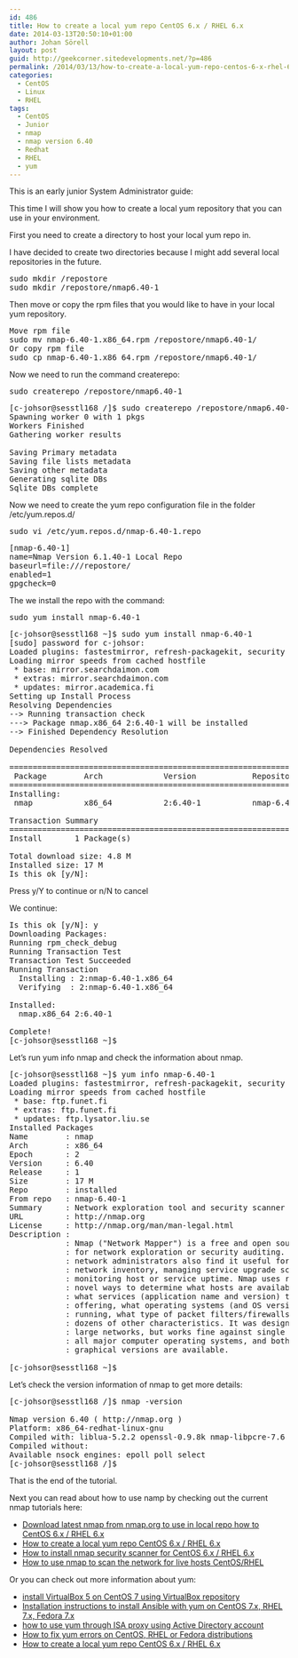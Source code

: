 ```yaml
---
id: 486
title: How to create a local yum repo CentOS 6.x / RHEL 6.x
date: 2014-03-13T20:50:10+01:00
author: Johan Sörell
layout: post
guid: http://geekcorner.sitedevelopments.net/?p=486
permalink: /2014/03/13/how-to-create-a-local-yum-repo-centos-6-x-rhel-6-x/
categories:
  - CentOS
  - Linux
  - RHEL
tags:
  - CentOS
  - Junior
  - nmap
  - nmap version 6.40
  - Redhat
  - RHEL
  - yum
---
```

This is an early junior System Administrator guide:

This time I will show you how to create a local yum repository that you can use in your environment.

First you need to create a directory to host your local yum repo in.

I have decided to create two directories because I might add several local repositories in the future.

<pre class="lang:default decode:true" title="Let's create two directories so we can have more repos in the future">sudo mkdir /repostore
sudo mkdir /repostore/nmap6.40-1</pre>

Then move or copy the rpm files that you would like to have in your local yum repository.

<pre class="lang:default decode:true" title="I'm moving the nmap repo to the dir nmap6.40-1 I created earlier">Move rpm file
sudo mv nmap-6.40-1.x86_64.rpm /repostore/nmap6.40-1/
Or copy rpm file
sudo cp nmap-6.40-1.x86_64.rpm /repostore/nmap6.40-1/</pre>

Now we need to run the command createrepo:

<pre class="lang:default decode:true" title="createrepo">sudo createrepo /repostore/nmap6.40-1</pre>

<pre class="lang:default decode:true" title="output of command createrepo">[c-johsor@sesstl168 /]$ sudo createrepo /repostore/nmap6.40-1/
Spawning worker 0 with 1 pkgs
Workers Finished
Gathering worker results

Saving Primary metadata
Saving file lists metadata
Saving other metadata
Generating sqlite DBs
Sqlite DBs complete</pre>

Now we need to create the yum repo configuration file in the folder /etc/yum.repos.d/

<pre class="lang:default decode:true" title="Let's name the repo nman-version">sudo vi /etc/yum.repos.d/nmap-6.40-1.repo</pre>

<pre class="lang:default decode:true" title="Let's name the repository nmap-6.40-1 after the nmap-6.40-1.repo filename">[nmap-6.40-1]
name=Nmap Version 6.1.40-1 Local Repo
baseurl=file:///repostore/
enabled=1
gpgcheck=0</pre>

The we install the repo with the command:

<pre class="lang:default decode:true" title="yum install reponame">sudo yum install nmap-6.40-1</pre>

<pre class="lang:default decode:true" title="Installation output">[c-johsor@sesstl168 ~]$ sudo yum install nmap-6.40-1
[sudo] password for c-johsor: 
Loaded plugins: fastestmirror, refresh-packagekit, security
Loading mirror speeds from cached hostfile
 * base: mirror.searchdaimon.com
 * extras: mirror.searchdaimon.com
 * updates: mirror.academica.fi
Setting up Install Process
Resolving Dependencies
--&gt; Running transaction check
---&gt; Package nmap.x86_64 2:6.40-1 will be installed
--&gt; Finished Dependency Resolution

Dependencies Resolved

================================================================================
 Package        Arch             Version            Repository             Size
================================================================================
Installing:
 nmap           x86_64           2:6.40-1           nmap-6.40-1           4.8 M

Transaction Summary
================================================================================
Install       1 Package(s)

Total download size: 4.8 M
Installed size: 17 M
Is this ok [y/N]:</pre>

Press y/Y to continue or n/N to cancel

We continue:

<pre class="lang:default decode:true" title="Installation output after pressing y">Is this ok [y/N]: y
Downloading Packages:
Running rpm_check_debug
Running Transaction Test
Transaction Test Succeeded
Running Transaction
  Installing : 2:nmap-6.40-1.x86_64                                                                                                                                 1/1 
  Verifying  : 2:nmap-6.40-1.x86_64                                                                                                                                 1/1 

Installed:
  nmap.x86_64 2:6.40-1                                                                                                                                                  

Complete!
[c-johsor@sesstl168 ~]$</pre>

Let&#8217;s run yum info nmap and check the information about nmap.

<pre class="lang:default decode:true" title="command: yum info package name">[c-johsor@sesstl168 ~]$ yum info nmap-6.40-1
Loaded plugins: fastestmirror, refresh-packagekit, security
Loading mirror speeds from cached hostfile
 * base: ftp.funet.fi
 * extras: ftp.funet.fi
 * updates: ftp.lysator.liu.se
Installed Packages
Name        : nmap
Arch        : x86_64
Epoch       : 2
Version     : 6.40
Release     : 1
Size        : 17 M
Repo        : installed
From repo   : nmap-6.40-1
Summary     : Network exploration tool and security scanner
URL         : http://nmap.org
License     : http://nmap.org/man/man-legal.html
Description : 
            : Nmap ("Network Mapper") is a free and open source utility
            : for network exploration or security auditing. Many systems and
            : network administrators also find it useful for tasks such as
            : network inventory, managing service upgrade schedules, and
            : monitoring host or service uptime. Nmap uses raw IP packets in
            : novel ways to determine what hosts are available on the network,
            : what services (application name and version) those hosts are
            : offering, what operating systems (and OS versions) they are
            : running, what type of packet filters/firewalls are in use, and
            : dozens of other characteristics. It was designed to rapidly scan
            : large networks, but works fine against single hosts. Nmap runs on
            : all major computer operating systems, and both console and
            : graphical versions are available.

[c-johsor@sesstl168 ~]$</pre>

Let&#8217;s check the version information of nmap to get more details:

<pre class="lang:default decode:true" title="nmap -version">[c-johsor@sesstl168 /]$ nmap -version

Nmap version 6.40 ( http://nmap.org )
Platform: x86_64-redhat-linux-gnu
Compiled with: liblua-5.2.2 openssl-0.9.8k nmap-libpcre-7.6 nmap-libpcap-1.2.1 nmap-libdnet-1.12 ipv6
Compiled without:
Available nsock engines: epoll poll select
[c-johsor@sesstl168 /]$</pre>

That is the end of the tutorial.

Next you can read about how to use namp by checking out the current nmap tutorials here:<ul class = "posts-by-tag-list">

<li class="posts-by-tag-item CentOS Junior nmap Redhat RHEL wget" id="posts-by-tag-item-523">
  <a class = "posts-by-tag-item-title" href="http://geekcorner.sitedevelopments.net/2014/03/13/download-latest-nmap-from-nmap-org-to-use-in-local-repo-how-to-centos-6-x-rhel-6-x/">Download latest nmap from nmap.org to use in local repo how to CentOS 6.x / RHEL 6.x</a>
</li>
<li class="posts-by-tag-item CentOS Junior nmap nmap version 6.40 Redhat RHEL yum" id="posts-by-tag-item-486">
  <a class = "posts-by-tag-item-title" href="http://geekcorner.sitedevelopments.net/2014/03/13/how-to-create-a-local-yum-repo-centos-6-x-rhel-6-x/">How to create a local yum repo CentOS 6.x / RHEL 6.x</a>
</li>
<li class="posts-by-tag-item CentOS Install Junior nmap nmap version 5.51 RHEL" id="posts-by-tag-item-472">
  <a class = "posts-by-tag-item-title" href="http://geekcorner.sitedevelopments.net/2014/03/12/how-to-install-nmap-security-scanner-for-centos-6-x-rhel-6-x/">How to install nmap security scanner for CentOS 6.x / RHEL 6.x</a>
</li>
<li class="posts-by-tag-item CentOS Command explained Junior network nmap Redhat RHEL scan" id="posts-by-tag-item-444">
  <a class = "posts-by-tag-item-title" href="http://geekcorner.sitedevelopments.net/2014/03/12/how-to-use-nmap-to-scan-the-network-for-live-hosts-centosrhel/">How to use nmap to scan the network for live hosts CentOS/RHEL</a>
</li></ul> 

Or you can check out more information about yum:<ul class = "posts-by-tag-list">

<li class="posts-by-tag-item CentOS provides Repository RHEL VirtualBox yum" id="posts-by-tag-item-705">
  <a class = "posts-by-tag-item-title" href="http://geekcorner.sitedevelopments.net/2015/07/11/install-virtualbox-5-on-centos-7-using-virtualbox-repository/">install VirtualBox 5 on CentOS 7 using VirtualBox repository</a>
</li>
<li class="posts-by-tag-item 7.x CentOS EPEL Fedora IT automation Repository yum" id="posts-by-tag-item-698">
  <a class = "posts-by-tag-item-title" href="http://geekcorner.sitedevelopments.net/2015/07/11/installation-instructions-to-install-ansible-with-yum-on-centos-7-x-rhel-7-x-fedora-7-x/">Installation instructions to install Ansible with yum on CentOS 7.x, RHEL 7.x, Fedora 7.x</a>
</li>
<li class="posts-by-tag-item CentOS cntlm Command ISA Linux proxy Redhat RHEL yum" id="posts-by-tag-item-590">
  <a class = "posts-by-tag-item-title" href="http://geekcorner.sitedevelopments.net/2014/04/05/how-to-use-yum-through-isa-proxy-using-active-directory-account/">how to use yum through ISA proxy using Active Directory account</a>
</li>
<li class="posts-by-tag-item CentOS clean Command Fedora metadata RHEL yum" id="posts-by-tag-item-575">
  <a class = "posts-by-tag-item-title" href="http://geekcorner.sitedevelopments.net/2014/04/05/how-to-fix-yum-errors-on-centos-rhel-or-fedora-distributions/">How to fix yum errors on CentOS, RHEL or Fedora distributions</a>
</li>
<li class="posts-by-tag-item CentOS Junior nmap nmap version 6.40 Redhat RHEL yum" id="posts-by-tag-item-486">
  <a class = "posts-by-tag-item-title" href="http://geekcorner.sitedevelopments.net/2014/03/13/how-to-create-a-local-yum-repo-centos-6-x-rhel-6-x/">How to create a local yum repo CentOS 6.x / RHEL 6.x</a>
</li></ul>